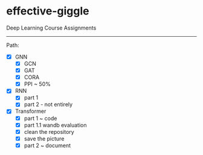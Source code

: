 # effective-giggle
Deep Learning Course Assignments

----

Path:

- [x] GNN
  - [x] GCN
  - [x] GAT
  - [x] CORA
  - [x] PPI ~ 50%
- [x] RNN
    - [x] part 1
    - [x] part 2 - not entirely
- [x] Transformer
  - [x] part 1 ~ code 
  - [x] part 1.1 wandb evaluation
  - [x] clean the repository
  - [x] save the picture
  - [x] part 2 ~ document